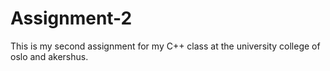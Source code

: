 # Assignment-2
This is my second assignment for my C++ class at the university college of oslo and akershus.
